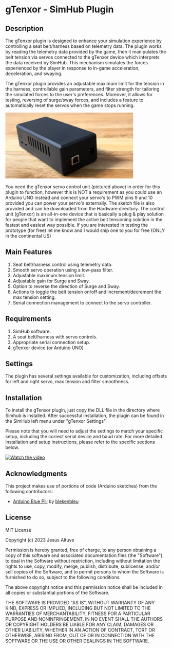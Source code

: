 # gTenxor - SimHub Plugin

## Description

The gTenxor plugin is designed to enhance your simulation experience by controlling a seat belt/harness based on telemetry data. The plugin works by reading the telemetry data provided by the game, then it manipulates the belt tension via servos connected to the gTenxor device which interprets the data received by SimHub. This mechanism simulates the forces experienced by the player in response to in-game acceleration, deceleration, and swaying. 

The gTenxor plugin provides an adjustable maximum limit for the tension in the harness, controllable gain parameters, and filter strength for tailoring the simulated forces to the user's preferences. Moreover, it allows for testing, reversing of surge/sway forces, and includes a feature to automatically reset the servos when the game stops running.

![gTenxor Device](./images/gTenxor.jpg)

You need the gTenxor servo control unit (pictured above) in order for this plugin to function, however this is NOT a requirement as you could use an Arduino UNO instead and connect your servo's to PWM pins 9 and 10 provided you can power your servo's externally. The sketch file is also provided and can be downloaded from the Hardware directory. The control unit (gTenxor) is an all-in-one device that is basically a plug & play solution for people that want to implement the active belt tensioning solution in the fastest and easiest way possible. If you are interested in testing the prototype (for free) let me know and I would ship one to you for free (ONLY in the continental US)

## Main Features

1. Seat belt/harness control using telemetry data.
2. Smooth servo operation using a low-pass filter.
3. Adjustable maximum tension limit.
4. Adjustable gain for Surge and Sway.
5. Option to reverse the direction of Surge and Sway.
6. Actions to toggle the belt tension on/off and increment/decrement the max tension setting.
7. Serial connection management to connect to the servo controller.

## Requirements

1. SimHub software.
2. A seat belt/harness with servo controls.
3. Appropriate serial connection setup.
4. gTenxor device (or Arduino UNO)

## Settings

The plugin has several settings available for customization, including offsets for left and right servo, max tension and filter smoothness. 

## Installation

To install the gTenxor plugin, just copy the DLL file in the directory where Simhub is installed. After successful installation, the plugin can be found in the SimHub left menu under "gTenxor Settings".

Please note that you will need to adjust the settings to match your specific setup, including the correct serial device and baud rate. For more detailed installation and setup instructions, please refer to the specific sections below.

[![Watch the video](https://i.ytimg.com/an_webp/l9lmErAqP-A/mqdefault_6s.webp?du=3000&sqp=COCOmKUG&rs=AOn4CLCP60Jo6aUoLz54wm8aCscHpJe0Yw)](https://youtu.be/l9lmErAqP-A)

## Acknowledgments

This project makes use of portions of code (Arduino sketches) from the following contributors:

- [Arduino Blue Pill](https://github.com/blekenbleu/Arduino-Blue-Pill) by [blekenbleu](https://github.com/blekenbleu/)


## License
MIT License

Copyright (c) 2023 Jesus Altuve

Permission is hereby granted, free of charge, to any person obtaining a copy
of this software and associated documentation files (the "Software"), to deal
in the Software without restriction, including without limitation the rights
to use, copy, modify, merge, publish, distribute, sublicense, and/or sell
copies of the Software, and to permit persons to whom the Software is
furnished to do so, subject to the following conditions:

The above copyright notice and this permission notice shall be included in all
copies or substantial portions of the Software.

THE SOFTWARE IS PROVIDED "AS IS", WITHOUT WARRANTY OF ANY KIND, EXPRESS OR
IMPLIED, INCLUDING BUT NOT LIMITED TO THE WARRANTIES OF MERCHANTABILITY,
FITNESS FOR A PARTICULAR PURPOSE AND NONINFRINGEMENT. IN NO EVENT SHALL THE
AUTHORS OR COPYRIGHT HOLDERS BE LIABLE FOR ANY CLAIM, DAMAGES OR OTHER
LIABILITY, WHETHER IN AN ACTION OF CONTRACT, TORT OR OTHERWISE, ARISING FROM,
OUT OF OR IN CONNECTION WITH THE SOFTWARE OR THE USE OR OTHER DEALINGS IN THE
SOFTWARE.
